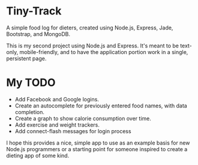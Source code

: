Tiny-Track
==========

A simple food log for dieters, created using Node.js, Express, Jade, Bootstrap, and MongoDB.

This is my second project using Node.js and Express.  It's meant to be text-only, mobile-friendly, and to have the application portion work in a single, persistent page.


My TODO
=======

* Add Facebook and Google logins.
* Create an autocomplete for previously entered food names, with data completion.
* Create a graph to show calorie consumption over time.
* Add exercise and weight trackers.
* Add connect-flash messages for login process

I hope this provides a nice, simple app to use as an example basis for new Node.js programmers or a starting point for someone inspired to create a dieting app of some kind.
